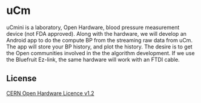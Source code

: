# uCm
uCmini is a laboratory, Open Hardware, blood pressure measurement device (not FDA approved).
Along with the hardware, we will develop an Android app to do the compute BP from the streaming raw data from uCm.  The app will store your BP history, and plot the history. The desire is to get the Open communities involved in the the algorithm development. If we use the Bluefruit Ez-link, the same hardware will work with an FTDI cable.

License
-------
[CERN Open Hardware Licence v1.2 ]

[CERN Open Hardware Licence v1.2 ]:http://www.ohwr.org/attachments/2388/cern_ohl_v_1_2.txt
